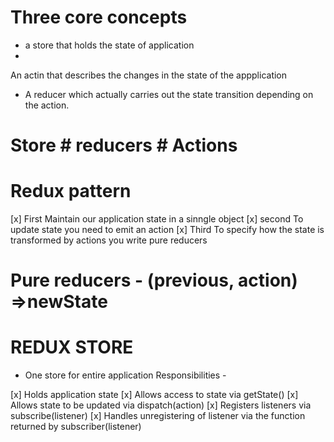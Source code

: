 
# Three core concepts
- a store that holds the state of application
-
An actin that describes the changes in the state of the appplication
- A reducer which actually carries out the state transition depending on the action.


# Store # reducers # Actions

# Redux pattern
[x] First
Maintain our application state in a sinngle object
[x] second
To update state you need to emit an action
[x] Third
To specify how the state is transformed by actions you write pure reducers

# Pure reducers - (previous, action) =>newState




# REDUX STORE
- One store for entire application
Responsibilities -

[x] Holds application state
[x] Allows access to state via getState()
[x] Allows state to be updated via dispatch(action)
[x] Registers listeners via subscribe(listener)
[x] Handles unregistering of listener via the function returned by subscriber(listener)



